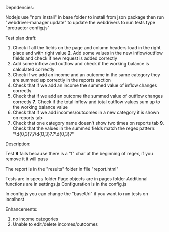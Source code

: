 Depndencies:

Nodejs
use "npm install" in base folder to install from json package
then run "webdriver-manager update" to update the webdrivers
to run tests type "protractor config.js"

Test plan draft:

1.  Check if all the fields on the page and column headers load in the right place and with right value
**2**.  Add some values in the new inflow/outflow fields and check if new request is added correctly
3.  Add some inflow and outflow and check if the working balance is calculated correctly
4.  Check if we add an income and an outcome in the same category they are summed up correctly in the reports section
5.  Check that if we add an income the summed value of inflow changes correctly
6.  Check that if we add an outcome the summed value of outflow changes correctly
**7**.  Check if the total inflow and total outflow values sum up to the working balance value
7.  Check that if we add incomes/outcomes in a new category it is shown on reports tab
8.  Check that one category name doesn't show two times on reports tab
**9**.  Check that the values in the summed fields match the regex pattern: "\d{0,3}?,?\d{0,3}?\.?\d{0,3}?"

Description:

Test **9** fails because there is a "f" char at the beginning of regex, if you remove it it will pass

The report is in the "results" folder in file "report.html"

Tests are in specs folder
Page objects are in pages folder
Additional functions are in settings.js
Configuration is in the config.js

In config.js you can change the "baseUrl" if you want to run tests on localhost

Enhancements: 
1. no income categories
2. Unable to edit/delete incomes/outcomes



